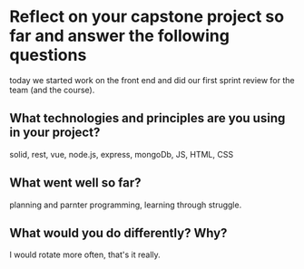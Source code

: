 # Reflect on your capstone project so far and answer the following questions

today we started work on the front end and did our first sprint review for the team (and the course).

## What technologies and principles are you using in your project?

solid, rest, vue, node.js, express, mongoDb, JS, HTML, CSS

## What went well so far?

planning and parnter programming, learning through struggle.

## What would you do differently? Why?

I would rotate more often, that's it really.
